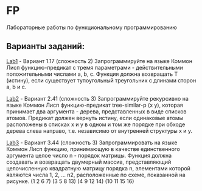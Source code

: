 # FP
Лабораторные работы по функциональному программированию

## Варианты заданий:
[Lab1](lab1) - Вариант 1.17 (сложность 2)
Запрограммируйте на языке Коммон Лисп функцию-предикат с тремя параметрами - действительными положительными числами a, b, c.
Функция должна возвращать T (истину), если существует тупоугольный  треугольник с длинами сторон a, b и c.

[Lab2](lab2) - Вариант 2.41 (сложность 3)
Запрограммируйте рекурсивно на языке Коммон Лисп функцию-предикат tree-similar-p (x y), которая принимает два аргумента - дерева, представленных в виде списков атомов. Предикат должен вернуть истину, если одинаковые атомы расположены в списках х и у в одном и том же порядке при обходе дерева слева направо, т.е. независимо от внутренней структуры х и у.

[Lab3](lab3) - Вариант 3.44 (сложность 3)
Запрограммировать на языке Коммон Лисп функцию, принимающую в качестве единственного аргумента целое число n - порядок матрицы. Функция должна создавать и возвращать двумерный массив, представляющий целочисленную квадратную матрицу порядка n, элементами которой являются числа 1, 2, ... n2, расположенные по схеме, показанной на рисунке.
    (1   2  6  7)
    (3   5  8 13)
    (4   9 12 14)
    (10 11 15 16)
